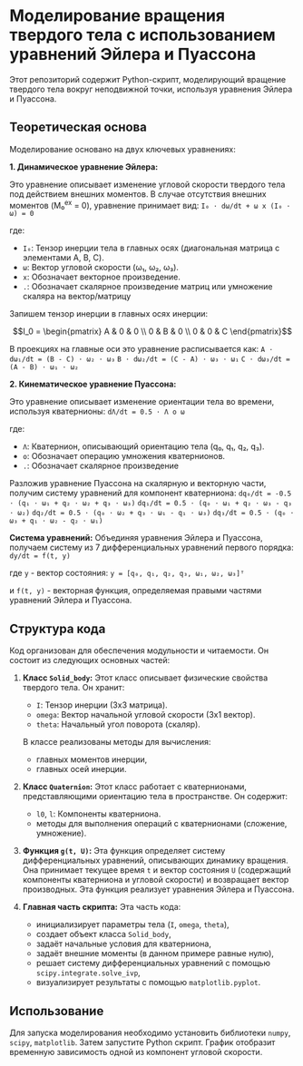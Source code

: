# Моделирование вращения твердого тела с использованием уравнений Эйлера и Пуассона

Этот репозиторий содержит Python-скрипт, моделирующий вращение твердого тела вокруг неподвижной точки, используя уравнения Эйлера и Пуассона.

## Теоретическая основа

Моделирование основано на двух ключевых уравнениях:

**1. Динамическое уравнение Эйлера:**

Это уравнение описывает изменение угловой скорости твердого тела под действием внешних моментов.  В случае отсутствия внешних моментов (M₀<sup>ex</sup> = 0), уравнение принимает вид:
`I₀ ⋅ dω/dt + ω x (I₀ ⋅ ω) = 0`


где:

*   `I₀`: Тензор инерции тела в главных осях (диагональная матрица с элементами A, B, C).
*   `ω`: Вектор угловой скорости (ω₁, ω₂, ω₃).
*   `x`: Обозначает векторное произведение.
*   `.`: Обозначает скалярное произведение матриц или умножение скаляра на вектор/матрицу

Запишем тензор инерции в главных осях инерции:

$$I_0 = \begin{pmatrix}
  A & 0 & 0 \\
  0 & B & 0 \\
  0 & 0 & C \end{pmatrix}$$

  
В проекциях на главные оси это уравнение расписывается как:
`A ⋅ dω₁/dt = (B - C) ⋅ ω₂ ⋅ ω₃`
`B ⋅ dω₂/dt = (C - A) ⋅ ω₃ ⋅ ω₁`
`C ⋅ dω₃/dt = (A - B) ⋅ ω₁ ⋅ ω₂`


**2. Кинематическое уравнение Пуассона:**

Это уравнение описывает изменение ориентации тела во времени, используя кватернионы:
`dΛ/dt = 0.5 ⋅ Λ ο ω`


где:

*   `Λ`: Кватернион, описывающий ориентацию тела (q₀, q₁, q₂, q₃).
*   `ο`: Обозначает операцию умножения кватернионов.
*   `.`: Обозначает скалярное произведение


Разложив уравнение Пуассона на скалярную и векторную части, получим систему уравнений для компонент кватерниона:
`dq₀/dt = -0.5 ⋅ (q₁ ⋅ ω₁ + q₂ ⋅ ω₂ + q₃ ⋅ ω₃)`
`dq₁/dt = 0.5 ⋅ (q₀ ⋅ ω₁ + q₂ ⋅ ω₃ - q₃ ⋅ ω₂)`
`dq₂/dt = 0.5 ⋅ (q₀ ⋅ ω₂ + q₃ ⋅ ω₁ - q₁ ⋅ ω₃)`
`dq₃/dt = 0.5 ⋅ (q₀ ⋅ ω₃ + q₁ ⋅ ω₂ - q₂ ⋅ ω₁)`


**Система уравнений:**  Объединяя уравнения Эйлера и Пуассона, получаем систему из 7 дифференциальных уравнений первого порядка:
`dy/dt = f(t, y)`


где  `y` - вектор состояния:
`y = [q₀, q₁, q₂, q₃, ω₁, ω₂, ω₃]ᵀ`


и `f(t, y)` - векторная функция, определяемая правыми частями уравнений Эйлера и Пуассона.


## Структура кода

Код организован для обеспечения модульности и читаемости.  Он состоит из следующих основных частей:

1. **Класс `Solid_body`:** Этот класс описывает физические свойства твердого тела.  Он хранит:
    * `I`: Тензор инерции (3x3 матрица).
    * `omega`: Вектор начальной угловой скорости (3x1 вектор).
    * `theta`:  Начальный угол поворота (скаляр).

    В классе реализованы методы для вычисления:
    * главных моментов инерции,
    * главных осей инерции.

2. **Класс `Quaternion`:**  Этот класс работает с кватернионами, представляющими ориентацию тела в пространстве. Он содержит:
    * `l0`, `l`:  Компоненты кватерниона.
    * методы для выполнения операций с кватернионами (сложение, умножение).

3. **Функция `g(t, U)`:** Эта функция определяет систему дифференциальных уравнений, описывающих динамику вращения.  Она принимает текущее время `t` и вектор состояния `U` (содержащий компоненты кватерниона и угловой скорости) и возвращает вектор производных.  Эта функция реализует уравнения Эйлера и Пуассона.

4. **Главная часть скрипта:**  Эта часть кода:
    * инициализирует параметры тела (`I`, `omega`, `theta`),
    * создает объект класса `Solid_body`,
    * задаёт начальные условия для кватерниона,
    * задаёт внешние моменты (в данном примере равные нулю),
    * решает систему дифференциальных уравнений с помощью `scipy.integrate.solve_ivp`,
    * визуализирует результаты с помощью `matplotlib.pyplot`.


## Использование

Для запуска моделирования необходимо установить библиотеки `numpy`, `scipy`, `matplotlib`. Затем запустите Python скрипт.  График отобразит временную зависимость одной из компонент угловой скорости.
